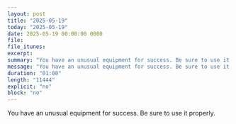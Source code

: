 ```yaml
---
layout: post
title: "2025-05-19"
today: "2025-05-19"
date: 2025-05-19 00:00:00 0000
file:
file_itunes:
excerpt:
summary: "You have an unusual equipment for success. Be sure to use it properly."
message: "You have an unusual equipment for success. Be sure to use it properly."
duration: "01:00"
length: "11444"
explicit: "no"
block: "no"
---
```

You have an unusual equipment for success. Be sure to use it properly.


